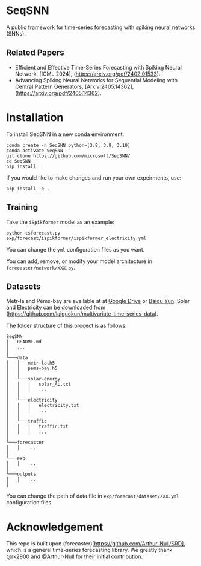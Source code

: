 # SeqSNN

A public framework for time-series forecasting with spiking neural networks (SNNs).

## Related Papers
* Efficient and Effective Time-Series Forecasting with Spiking Neural Network, [ICML 2024], (https://arxiv.org/pdf/2402.01533).
* Advancing Spiking Neural Networks for Sequential Modeling with Central Pattern Generators, [Arxiv:2405.14362], (https://arxiv.org/pdf/2405.14362).


# Installation
To install SeqSNN in a new conda environment:
```
conda create -n SeqSNN python=[3.8, 3.9, 3.10]
conda activate SeqSNN
git clone https://github.com/microsoft/SeqSNN/
cd SeqSNN
pip install .
```

If you would like to make changes and run your own expeirments, use:

`pip install -e .`

## Training
Take the `iSpikformer` model as an example:

`python tsforecast.py exp/forecast/ispikformer/ispikformer_electricity.yml`

You can change the `yml` configuration files as you want.

You can add, remove, or modify your model architecture in `forecaster/network/XXX.py`.

## Datasets

Metr-la and Pems-bay are available at at [Google Drive](https://drive.google.com/drive/folders/10FOTa6HXPqX8Pf5WRoRwcFnW9BrNZEIX) or [Baidu Yun](https://pan.baidu.com/s/14Yy9isAIZYdU__OYEQGa_g).
Solar and Electricity can be downloaded from  (https://github.com/laiguokun/multivariate-time-series-data).

The folder structure of this procect is as follows:
```
SeqSNN
│   README.md 
│   ...
│
└───data
│   │   metr-la.h5
│   │   pems-bay.h5
│   │
│   └───solar-energy
│   │   │   solar_AL.txt
│   │   │   ...
│   │   
│   └───electricity
│   │   │   electricity.txt
│   │   │   ...
│   │   
│   └───traffic
│   │   │   traffic.txt
│   │   │   ...
│
└───forecaster
│   │   ...
│
└───exp
│   │   ...
│
└───outputs
│   │   ...
│
```
You can change the path of data file in `exp/forecast/dataset/XXX.yml` configuration files.

# Acknowledgement
This repo is built upon (forecaster)[https://github.com/Arthur-Null/SRD], which is a general time-series forecasting library. We greatly thank @rk2900 and @Arthur-Null for their initial contribution. 